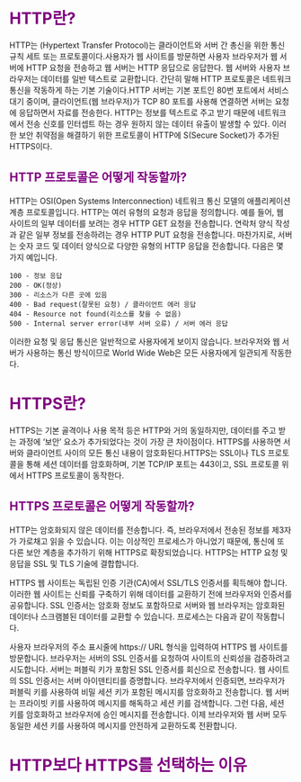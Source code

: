 <h1 style="color:purple"> HTTP란?</h1>
<p >HTTP는 (Hypertext Transfer Protocol)는 클라이언트와 서버 간 총신을 위한 통신 규칙 세트 또는 프로토콜이다.사용자가 웹 사이트를 방문하면 사용자 브라우저가 웹 서버에 HTTP 요청을 전송하고 웹 서버는 HTTP 응답으로 응답한다. 웹 서버와 사용자 브라우저는 데이터를 일반 텍스트로 교환합니다. 간단히 말해 HTTP 프로토콜은 네트워크 통신을 작동하게 하는 기본 기술이다.HTTP 서버는 기본 포트인 80번 포트에서 서비스 대기 중이며, 클라이언트(웹 브라우저)가 TCP 80 포트를 사용해 연결하면 서버는 요청에 응답하면서 자료를 전송한다. HTTP는 정보를 텍스트로 주고 받기 때문에 네트워크에서 전송 신호를 인터셉트 하는 경우 원하지 않는 데이터 유출이 발생할 수 있다. 이러한 보안 취약점을 해결하기 위한 프로토콜이 HTTP에 S(Secure Socket)가 추가된 HTTPS이다.</p>

<h2 style="color:purple"> HTTP 프로토콜은 어떻게 작동할까?</h2>
<p>HTTP는 OSI(Open Systems Interconnection) 네트워크 통신 모델의 애플리케이션 계층 프로토콜입니다. HTTP는 여러 유형의 요청과 응답을 정의합니다. 예를 들어, 웹 사이트의 일부 데이터를 보려는 경우 HTTP GET 요청을 전송합니다. 연락처 양식 작성과 같은 일부 정보를 전송하려는 경우 HTTP PUT 요청을 전송합니다.
마찬가지로, 서버는 숫자 코드 및 데이터 양식으로 다양한 유형의 HTTP 응답을 전송합니다. 다음은 몇 가지 예입니다.
</p>

```
100 - 정보 응답
200 - OK(정상)
300 - 리소스가 다른 곳에 있음
400 - Bad request(잘못된 요청) / 클라이언트 에러 응답
404 - Resource not found(리소스를 찾을 수 없음)
500 - Internal server error(내부 서버 오류) / 서버 에러 응답
```

이러한 요청 및 응답 통신은 일반적으로 사용자에게 보이지 않습니다. 브라우저와 웹 서버가 사용하는 통신 방식이므로 World Wide Web은 모든 사용자에게 일관되게 작동한다.

<h1 style="color:purple"> HTTPS란?</h1>
<p>HTTPS는 기본 골격이나 사용 목적 등은 HTTP와 거의 동일하지만, 데이터를 주고 받는 과정에 ‘보안’ 요소가 추가되었다는 것이 가장 큰 차이점이다. HTTPS를 사용하면 서버와 클라이언트 사이의 모든 통신 내용이 암호화된다.HTTPS는 SSL이나 TLS 프로토콜을 통해 세션 데이터를 암호화하며, 기본 TCP/IP 포트는 443이고, SSL 프로토콜 위에서 HTTPS 프로토콜이 동작한다.</p>
<h2 style="color:purple">HTTPS 프로토콜은 어떻게 작동할까?</h2>
<p>HTTP는 암호화되지 않은 데이터를 전송합니다. 즉, 브라우저에서 전송된 정보를 제3자가 가로채고 읽을 수 있습니다. 이는 이상적인 프로세스가 아니었기 때문에, 통신에 또 다른 보안 계층을 추가하기 위해 HTTPS로 확장되었습니다. HTTPS는 HTTP 요청 및 응답을 SSL 및 TLS 기술에 결합합니다.

HTTPS 웹 사이트는 독립된 인증 기관(CA)에서 SSL/TLS 인증서를 획득해야 합니다. 이러한 웹 사이트는 신뢰를 구축하기 위해 데이터를 교환하기 전에 브라우저와 인증서를 공유합니다. SSL 인증서는 암호화 정보도 포함하므로 서버와 웹 브라우저는 암호화된 데이터나 스크램블된 데이터를 교환할 수 있습니다. 프로세스는 다음과 같이 작동합니다.

사용자 브라우저의 주소 표시줄에 https:// URL 형식을 입력하여 HTTPS 웹 사이트를 방문합니다.
브라우저는 서버의 SSL 인증서를 요청하여 사이트의 신뢰성을 검증하려고 시도합니다.
서버는 퍼블릭 키가 포함된 SSL 인증서를 회신으로 전송합니다.
웹 사이트의 SSL 인증서는 서버 아이덴티티를 증명합니다. 브라우저에서 인증되면, 브라우저가 퍼블릭 키를 사용하여 비밀 세션 키가 포함된 메시지를 암호화하고 전송합니다.
웹 서버는 프라이빗 키를 사용하여 메시지를 해독하고 세션 키를 검색합니다. 그런 다음, 세션 키를 암호화하고 브라우저에 승인 메시지를 전송합니다.
이제 브라우저와 웹 서버 모두 동일한 세션 키를 사용하여 메시지를 안전하게 교환하도록 전환합니다.</p>

<h1 style="color:purple">HTTP보다 HTTPS를 선택하는 이유</h1>